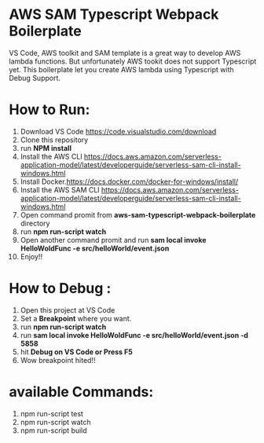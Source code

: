 # AWS SAM Typescript Webpack Boilerplate
VS Code, AWS toolkit and SAM template is a great way to develop AWS lambda functions. But unfortunately AWS tookit does not support Typescript yet. This boilerplate let you create AWS lambda using Typescript with Debug Support.

# How to Run:
1. Download VS Code https://code.visualstudio.com/download
2. Clone this repository
3. run **NPM install**
4. Install the AWS CLI https://docs.aws.amazon.com/serverless-application-model/latest/developerguide/serverless-sam-cli-install-windows.html
5. Install Docker.https://docs.docker.com/docker-for-windows/install/
6.  Install the AWS SAM CLI https://docs.aws.amazon.com/serverless-application-model/latest/developerguide/serverless-sam-cli-install-windows.html
7. Open command promit from **aws-sam-typescript-webpack-boilerplate** directory 
8. run **npm run-script watch**
9. Open another command promit and run **sam local invoke HelloWoldFunc -e src/helloWorld/event.json**
10. Enjoy!!

# How to Debug :
1. Open this project at VS Code
2. Set a **Breakpoint** where you want.
3. run **npm run-script watch**
4. run **sam local invoke HelloWoldFunc -e src/helloWorld/event.json -d 5858**
5. hit **Debug on VS Code or Press F5**
6. Wow breakpoint hited!!

# available Commands:
1. npm run-script test
2. npm run-script watch
3. npm run-script build
